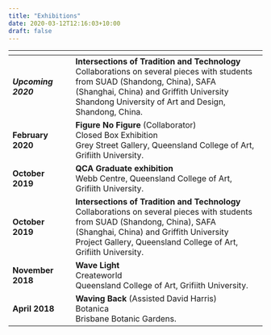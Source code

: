 ```yaml
---
title: "Exhibitions"
date: 2020-03-12T12:16:03+10:00
draft: false
---
```


<img width=200/>|<img width=1200/>
---|--- 
***Upcoming 2020*** | **Intersections of Tradition and Technology**<br>Collaborations on several pieces with students from SUAD (Shandong, China), SAFA (Shanghai, China) and Griffith University<br>Shandong University of Art and Design, Shandong, China.
**February 2020** | **Figure No Figure** (Collaborator)<br>Closed Box Exhibition<br>Grey Street Gallery, Queensland College of Art, Grifiith University. 
**October 2019** | **QCA Graduate exhibition**<br>Webb Centre, Queensland College of Art, Grifiith University.
**October 2019** | **Intersections of Tradition and Technology**<br>Collaborations on several pieces with students from SUAD (Shandong, China), SAFA (Shanghai, China) and Griffith University<br>Project Gallery, Queensland College of Art, Grifiith University.
**November 2018** | **Wave Light**<br>Createworld<br>Queensland College of Art, Grifiith University.
**April 2018** | **Waving Back** (Assisted David Harris)<br>Botanica<br>Brisbane Botanic Gardens.

